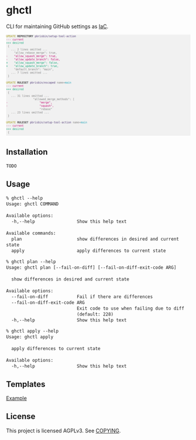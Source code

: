 # ghctl

CLI for maintaining GitHub settings as [IaC][].

[iac]: https://en.wikipedia.org/wiki/Infrastructure_as_code

![](./files/example.png)

## Installation

```console
TODO
```

## Usage

```console
% ghctl --help
Usage: ghctl COMMAND

Available options:
  -h,--help                Show this help text

Available commands:
  plan                     show differences in desired and current state
  apply                    apply differences to current state
```

```console
% ghctl plan --help
Usage: ghctl plan [--fail-on-diff] [--fail-on-diff-exit-code ARG]

  show differences in desired and current state

Available options:
  --fail-on-diff           Fail if there are differences
  --fail-on-diff-exit-code ARG
                           Exit code to use when failing due to diff
                           (default: 228)
  -h,--help                Show this help text
```

```console
% ghctl apply --help
Usage: ghctl apply 

  apply differences to current state

Available options:
  -h,--help                Show this help text
```

## Templates

[Example](./repositories.yaml)

## License

This project is licensed AGPLv3. See [COPYING](./COPYING).
